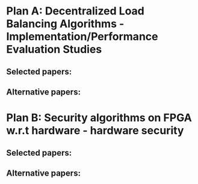 # Plan A: Decentralized Load Balancing Algorithms - Implementation/Performance Evaluation Studies
## Selected papers:

## Alternative papers:

# Plan B: Security algorithms on FPGA w.r.t hardware - hardware security
## Selected papers:

## Alternative papers:
